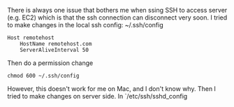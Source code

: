 There is always one issue that bothers me when ssing SSH to access server (e.g. EC2) which is that the ssh connection can disconnect very soon. I tried to make changes in the local ssh config: ~/.ssh/config

```
Host remotehost
	HostName remotehost.com
	ServerAliveInterval 50
```

Then do a permission change
```
chmod 600 ~/.ssh/config
```

However, this doesn't work for me on Mac, and I don't know why. Then I tried to make changes on server side. 
In `/etc/ssh/sshd_config
```s time it works! :)
